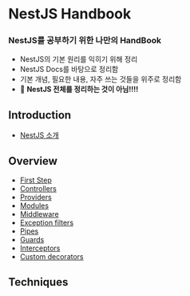 # NestJS Handbook
### NestJS를 공부하기 위한 나만의 HandBook
- NestJS의 기본 원리를 익히기 위해 정리
- NestJS Docs를 바탕으로 정리함
- 기본 개념, 필요한 내용, 자주 쓰는 것들을 위주로 정리함
- 🚨 **NestJS 전체를 정리하는 것이 아님!!!!**

## Introduction
- [NestJS 소개](introduction/00-introduction.md)

## Overview
- [First Step](overview/00-first-step.md)
- [Controllers](overview/01-controllers.md)
- [Providers](overview/02-providers.md)
- [Modules](overview/03-modules.md)
- [Middleware](overview/04-middleware.md)
- [Exception filters](overview/05-exception-filters.md)
- [Pipes](overview/06-pipes.md)
- [Guards](overview/07-guards.md)
- [Interceptors](overview/08-interceptors.md)
- [Custom decorators](overview/09-custom-decorators.md)

## Techniques
